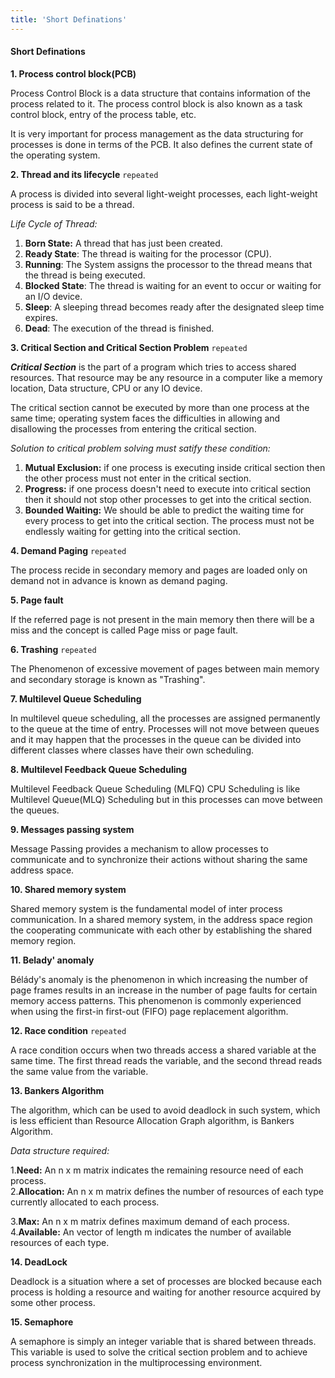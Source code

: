 ```yaml
---
title: 'Short Definations'
---
```


#### Short Definations

**1. Process control block(PCB)**

Process Control Block is a data structure that contains information of the process related to it. The process control block is also known as a task control block, entry of the process table, etc.

It is very important for process management as the data structuring for processes is done in terms of the PCB. It also defines the current state of the operating system.

**2. Thread and its lifecycle** `repeated`

A process is divided into several light-weight processes, each light-weight process is said to be a thread.

_Life Cycle of Thread:_
1. **Born State:** A thread that has just been created.
2. **Ready State**: The thread is waiting for the processor (CPU).
3. **Running**: The System assigns the processor to the thread means that the thread is being executed.
4. **Blocked State**: The thread is waiting for an event to occur or waiting for an I/O device.
5. **Sleep**: A sleeping thread becomes ready after the designated sleep time expires.
6. **Dead**: The execution of the thread is finished.

**3. Critical Section and Critical Section Problem** `repeated`

**_Critical Section_** is the part of a program which tries to access shared resources. That resource may be any resource in a computer like a memory location, Data structure, CPU or any IO device.

The critical section cannot be executed by more than one process at the same time; operating system faces the difficulties in allowing and disallowing the processes from entering the critical section.

_Solution to critical problem solving must satify these condition:_

1. **Mutual Exclusion:** if one process is executing inside critical section then the other process must not enter in the critical section.
2. **Progress:** if one process doesn't need to execute into critical section then it should not stop other processes to get into the critical section.
3. **Bounded Waiting:** We should be able to predict the waiting time for every process to get into the critical section. The process must not be endlessly waiting for getting into the critical section.

**4. Demand Paging** `repeated`

The process recide in secondary memory and pages are loaded only on demand not in advance is known as demand paging.

**5. Page fault**

If the referred page is not present in the main memory then there will be a miss and the concept is called Page miss or page fault.

**6. Trashing** `repeated`

The Phenomenon of excessive movement of pages between main memory and secondary storage is known as "Trashing".

**7. Multilevel Queue Scheduling**

In multilevel queue scheduling, all the processes are assigned permanently to the queue at the time of entry. Processes will not move between queues and it may happen that the processes in the queue can be divided into different classes where classes have their own scheduling.

**8. Multilevel Feedback Queue Scheduling**

Multilevel Feedback Queue Scheduling (MLFQ) CPU Scheduling is like Multilevel Queue(MLQ) Scheduling but in this processes can move between the queues.

**9. Messages passing system**

Message Passing provides a mechanism to allow processes to communicate and to synchronize their actions without sharing the same address space.

**10. Shared memory system**

Shared memory system is the fundamental model of inter process communication. In a shared memory system, in the address space region the cooperating communicate with each other by establishing the shared memory region.

**11. Belady' anomaly**

Bélády's anomaly is the phenomenon in which increasing the number of page frames results in an increase in the number of page faults for certain memory access patterns. This phenomenon is commonly experienced when using the first-in first-out (FIFO) page replacement algorithm.

**12. Race condition** `repeated`

A race condition occurs when two threads access a shared variable at the same time. The first thread reads the variable, and the second thread reads the same value from the variable.

**13. Bankers Algorithm**

The algorithm, which can be used to avoid deadlock in such system, which is less efficient than Resource Allocation Graph algorithm, is Bankers Algorithm.

_Data structure required:_

1.**Need:** An n x m matrix indicates the remaining resource need of each process.  
2.**Allocation:** An n x m matrix defines the number of resources of each type currently allocated to each process.

3.**Max:** An n x m matrix defines maximum demand of each process.  
4.**Available:** An vector of length m indicates the number of available resources of each type.

**14. DeadLock**

Deadlock is a situation where a set of processes are blocked because each process is holding a resource and waiting for another resource acquired by some other process. 

**15. Semaphore**

A semaphore is simply an integer variable that is shared between threads. This variable is used to solve the critical section problem and to achieve process synchronization in the multiprocessing environment.